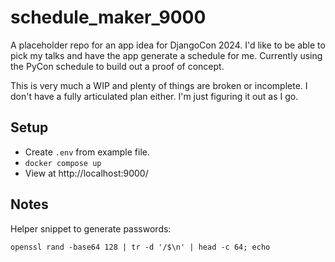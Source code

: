 # schedule_maker_9000

A placeholder repo for an app idea for DjangoCon 2024. I'd like to be able to pick my talks and have the app generate a
schedule for me. Currently using the PyCon schedule to build out a proof of concept.

This is very much a WIP and plenty of things are broken or incomplete. I don't have a fully articulated plan either.
I'm just figuring it out as I go.

## Setup

- Create `.env` from example file.
- `docker compose up`
- View at http://localhost:9000/

## Notes

Helper snippet to generate passwords:

`openssl rand -base64 128 | tr -d '/$\n' | head -c 64; echo`
